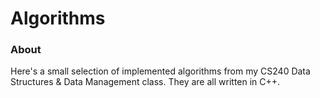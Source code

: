 # Algorithms
### About
Here's a small selection of implemented algorithms from my CS240 Data Structures & Data Management class. They are all written in C++.

